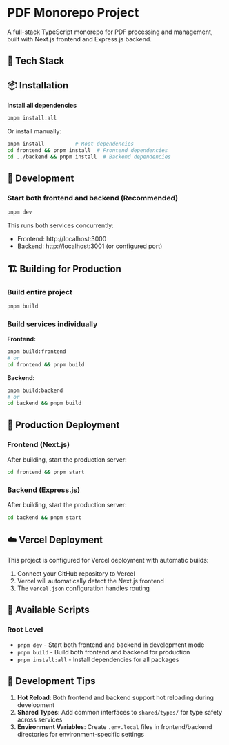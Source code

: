 # PDF Monorepo Project

A full-stack TypeScript monorepo for PDF processing and management, built with Next.js frontend and Express.js backend.

## 🚀 Tech Stack

## 📦 Installation

**Install all dependencies**

```bash
pnpm install:all
```

Or install manually:

```bash
pnpm install          # Root dependencies
cd frontend && pnpm install  # Frontend dependencies
cd ../backend && pnpm install  # Backend dependencies
```

## 🚀 Development

### Start both frontend and backend (Recommended)

```bash
pnpm dev
```

This runs both services concurrently:

- Frontend: http://localhost:3000
- Backend: http://localhost:3001 (or configured port)

## 🏗️ Building for Production

### Build entire project

```bash
pnpm build
```

### Build services individually

**Frontend:**

```bash
pnpm build:frontend
# or
cd frontend && pnpm build
```

**Backend:**

```bash
pnpm build:backend
# or
cd backend && pnpm build
```

## 🚀 Production Deployment

### Frontend (Next.js)

After building, start the production server:

```bash
cd frontend && pnpm start
```

### Backend (Express.js)

After building, start the production server:

```bash
cd backend && pnpm start
```

## ☁️ Vercel Deployment

This project is configured for Vercel deployment with automatic builds:

1. Connect your GitHub repository to Vercel
2. Vercel will automatically detect the Next.js frontend
3. The `vercel.json` configuration handles routing

## 📝 Available Scripts

### Root Level

- `pnpm dev` - Start both frontend and backend in development mode
- `pnpm build` - Build both frontend and backend for production
- `pnpm install:all` - Install dependencies for all packages

## 🔧 Development Tips

1. **Hot Reload**: Both frontend and backend support hot reloading during development
2. **Shared Types**: Add common interfaces to `shared/types/` for type safety across services
3. **Environment Variables**: Create `.env.local` files in frontend/backend directories for environment-specific settings
